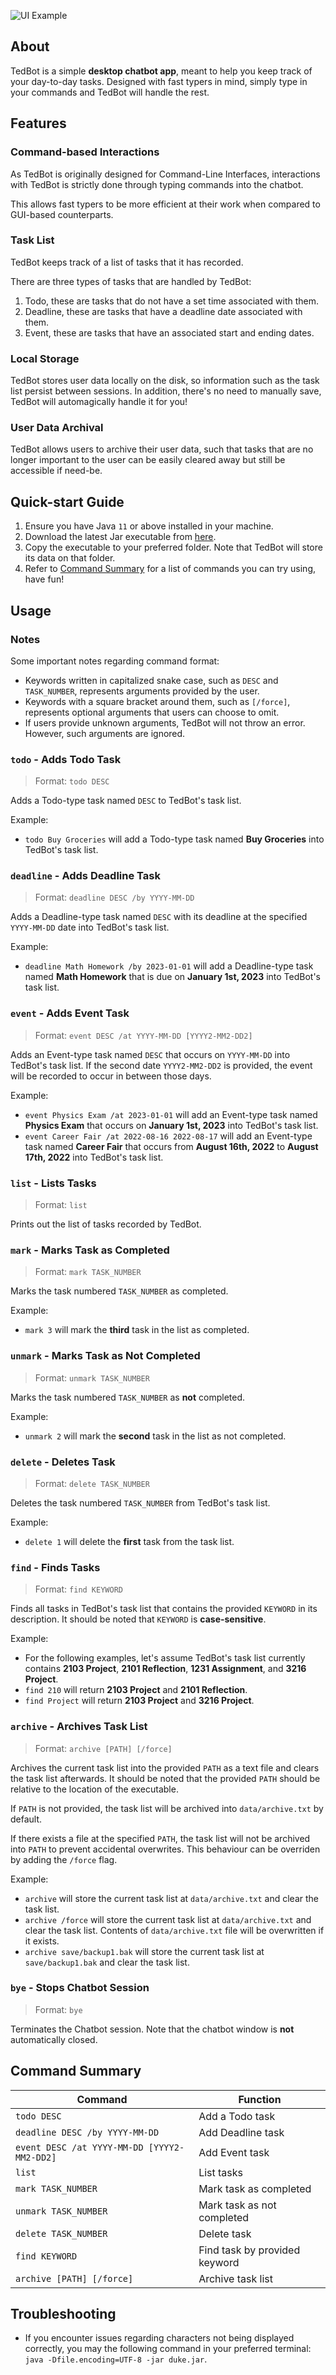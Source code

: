 ![UI Example](Ui.png)

## About

TedBot is a simple **desktop chatbot app**, meant to help you keep track
of your day-to-day tasks. Designed with fast typers in mind, simply type
in your commands and TedBot will handle the rest.

## Features

### Command-based Interactions

As TedBot is originally designed for Command-Line Interfaces, interactions
with TedBot is strictly done through typing commands into the chatbot.

This allows fast typers to be more efficient at their work when compared to
GUI-based counterparts.

### Task List

TedBot keeps track of a list of tasks that it has recorded.

There are three types of tasks that are handled by TedBot:
1. Todo, these are tasks that do not have a set time associated with them.
2. Deadline, these are tasks that have a deadline date associated with them.
3. Event, these are tasks that have an associated start and ending dates.

### Local Storage

TedBot stores user data locally on the disk, so information such as
the task list persist between sessions. In addition, there's no need
to manually save, TedBot will automagically handle it for you!

### User Data Archival

TedBot allows users to archive their user data, such that tasks that are
no longer important to the user can be easily cleared away but still be
accessible if need-be.

## Quick-start Guide

1. Ensure you have Java `11` or above installed in your machine.
1. Download the latest Jar executable from [here](https://github.com/Berted/ip/releases).
1. Copy the executable to your preferred folder. Note that TedBot will store its data on that folder.
1. Refer to [Command Summary](#command-summary) for a list of commands you can try using, have fun!

## Usage

### Notes

Some important notes regarding command format:
- Keywords written in capitalized snake case, such as `DESC` and `TASK_NUMBER`, represents arguments
  provided by the user.
- Keywords with a square bracket around them, such as `[/force]`, represents optional arguments that
  users can choose to omit.
- If users provide unknown arguments, TedBot will not throw an error. 
  However, such arguments are ignored.

### `todo` - Adds Todo Task

> Format: `todo DESC`

Adds a Todo-type task named `DESC` to TedBot's task list.

Example:
- `todo Buy Groceries` will add a Todo-type task named **Buy Groceries** into
  TedBot's task list.

### `deadline` - Adds Deadline Task

> Format: `deadline DESC /by YYYY-MM-DD`

Adds a Deadline-type task named `DESC` with its deadline at the specified
`YYYY-MM-DD` date into TedBot's task list.

Example:
- `deadline Math Homework /by 2023-01-01` will add a Deadline-type task named
  **Math Homework** that is due on **January 1st, 2023** into TedBot's task list.

### `event` - Adds Event Task

> Format: `event DESC /at YYYY-MM-DD [YYYY2-MM2-DD2]`

Adds an Event-type task named `DESC` that occurs on `YYYY-MM-DD` into TedBot's task list.
If the second date `YYYY2-MM2-DD2` is provided, the event will be recorded to occur in between those days.

Example:
- `event Physics Exam /at 2023-01-01` will add an Event-type task named **Physics Exam** that occurs on
  **January 1st, 2023** into TedBot's task list.
- `event Career Fair /at 2022-08-16 2022-08-17` will add an Event-type task named **Career Fair**
  that occurs from **August 16th, 2022** to **August 17th, 2022** into TedBot's task list.


### `list` - Lists Tasks

> Format: `list`

Prints out the list of tasks recorded by TedBot.

### `mark` - Marks Task as Completed

> Format: `mark TASK_NUMBER`

Marks the task numbered `TASK_NUMBER` as completed.

Example:
- `mark 3` will mark the **third** task in the list as completed.

### `unmark` - Marks Task as Not Completed

> Format: `unmark TASK_NUMBER`

Marks the task numbered `TASK_NUMBER` as **not** completed.

Example:
- `unmark 2` will mark the **second** task in the list as not completed.

### `delete` - Deletes Task

> Format: `delete TASK_NUMBER`

Deletes the task numbered `TASK_NUMBER` from TedBot's task list.

Example:
- `delete 1` will delete the **first** task from the task list.

### `find` - Finds Tasks

> Format: `find KEYWORD`

Finds all tasks in TedBot's task list that contains the provided `KEYWORD` in its description.
It should be noted that `KEYWORD` is **case-sensitive**.

Example:
- For the following examples, let's assume TedBot's task list currently contains **2103 Project**, **2101 Reflection**,
  **1231 Assignment**, and **3216 Project**.
- `find 210` will return **2103 Project** and **2101 Reflection**.
- `find Project` will return **2103 Project** and **3216 Project**.

### `archive` - Archives Task List

> Format: `archive [PATH] [/force]`

Archives the current task list into the provided `PATH` as a text file and clears the task list afterwards.
It should be noted that the provided `PATH` should be relative to the location of the executable.

If `PATH` is not provided, the task list will be archived into `data/archive.txt` by default.

If there exists a file at the specified `PATH`, the task list will not be archived into `PATH` to prevent
accidental overwrites. This behaviour can be overriden by adding the `/force` flag.

Example:
- `archive` will store the current task list at `data/archive.txt` and clear the task list.
- `archive /force` will store the current task list at `data/archive.txt` and clear the task list.
  Contents of `data/archive.txt` file will be overwritten if it exists.
- `archive save/backup1.bak` will store the current task list at `save/backup1.bak` and clear the task list.

### `bye` - Stops Chatbot Session

> Format: `bye`

Terminates the Chatbot session. Note that the chatbot window is **not** automatically closed.

## Command Summary

| Command                                     | Function                       |
|---------------------------------------------|--------------------------------|
| `todo DESC`                                 | Add a Todo task                |
| `deadline DESC /by YYYY-MM-DD`              | Add Deadline task              |
 | `event DESC /at YYYY-MM-DD [YYYY2-MM2-DD2]` | Add Event task                 |
 | `list`                                      | List tasks                     |
 | `mark TASK_NUMBER`                          | Mark task as completed         |
 | `unmark TASK_NUMBER`                        | Mark task as not completed     |
 | `delete TASK_NUMBER`                        | Delete task                    |
 | `find KEYWORD`                              | Find task by provided keyword  |
 | `archive [PATH] [/force]`                   | Archive task list              |

## Troubleshooting

- If you encounter issues regarding characters not being displayed correctly, you may the following command in your 
  preferred terminal: `java -Dfile.encoding=UTF-8 -jar duke.jar`.

